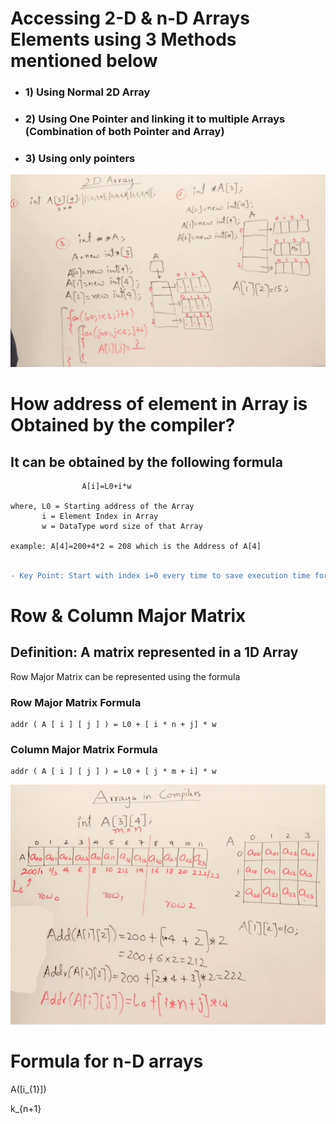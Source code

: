  # **Accessing 2-D & n-D Arrays Elements** using 3 Methods mentioned below
 - ### 1) Using Normal 2D Array
 - ### 2) Using One Pointer and linking it to multiple Arrays (Combination of both Pointer and Array)
 - ### 3) Using only pointers

 <img src="accessing_2d_array.png" width="600">

 # How address of element in Array is Obtained by the compiler?
 ## It can be obtained by the following formula

                    A[i]=L0+i*w

    where, L0 = Starting address of the Array
           i = Element Index in Array
           w = DataType word size of that Array

    example: A[4]=200+4*2 = 208 which is the Address of A[4]


```diff

- Key Point: Start with index i=0 every time to save execution time for larger arrays

```

# **Row & Column Major Matrix**

## **Definition:** A matrix represented in a 1D Array
Row Major Matrix can be represented using the formula 
    
### **Row Major Matrix Formula**  

    addr ( A [ i ] [ j ] ) = L0 + [ i * n + j] * w

### **Column Major Matrix Formula**  

    addr ( A [ i ] [ j ] ) = L0 + [ j * m + i] * w

 <img src="row_major_matrix.png" width="600">


# **Formula for n-D arrays**

A([i_{1}])

k_{n+1}
